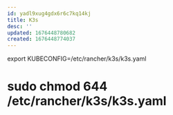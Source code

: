 ```yaml
---
id: yadl9xug4gdx6r6c7kq14kj
title: K3s
desc: ''
updated: 1676448780682
created: 1676448774037
---
```


export KUBECONFIG=/etc/rancher/k3s/k3s.yaml
# sudo chmod 644 /etc/rancher/k3s/k3s.yaml